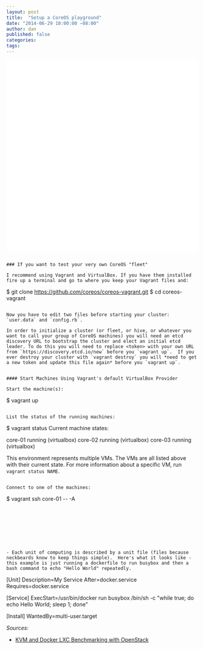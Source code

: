```yaml
---
layout: post
title:  "Setup a CoreOS playground"
date: "2014-06-29 10:00:00 −08:00"
author: dan
published: false
categories:
tags:
---
```


<img class="lazy img-rounded img-responsive" src="data:image/gif;base64,R0lGODlhAQABAIABAP///wAAACwAAAAAAQABAAACAkQBADs=" alt="CoreOS" data-src="/assets/img/coreos-logo.png" width="594">

```

### If you want to test your very own CoreOS "fleet"

I recommend using Vagrant and VirtualBox. If you have them installed fire up a terminal and go to where you keep your Vagrant files and: 

```
$ git clone https://github.com/coreos/coreos-vagrant.git
$ cd coreos-vagrant
```

Now you have to edit two files before starting your cluster: `user.data` and `config.rb`.

In order to initialize a cluster (or fleet, or hive, or whatever you want to call your group of CoreOS machines) you will need an etcd discovery URL to bootstrap the cluster and elect an initial etcd leader. To do this you will need to replace <token> with your own URL from `https://discovery.etcd.io/new` before you `vagrant up`.  If you ever destroy your cluster with `vagrant destroy` you will *need to get a new token and update this file again* before you `vagrant up`. 


#### Start Machines Using Vagrant's default VirtualBox Provider

Start the machine(s):

```
$ vagrant up
```

List the status of the running machines:

```
$ vagrant status
Current machine states:

core-01                   running (virtualbox)
core-02                   running (virtualbox)
core-03                   running (virtualbox)

This environment represents multiple VMs. The VMs are all listed
above with their current state. For more information about a specific
VM, run `vagrant status NAME`.
```

Connect to one of the machines:

```
$ vagrant ssh core-01 -- -A
```








- Each unit of computing is described by a unit file (files because neckbeards know to keep things simple).  Here's what it looks like - this example is just running a dockerfile to run busybox and then a bash command to echo "Hello World" repeatedly. 

```
[Unit]
Description=My Service
After=docker.service
Requires=docker.service

[Service]
ExecStart=/usr/bin/docker run busybox /bin/sh -c "while true; do echo Hello World; sleep 1; done"

[Install]
WantedBy=multi-user.target


_Sources:_

* [KVM and Docker LXC Benchmarking with OpenStack](http://bodenr.blogspot.com/2014/05/kvm-and-docker-lxc-benchmarking-with.html)
